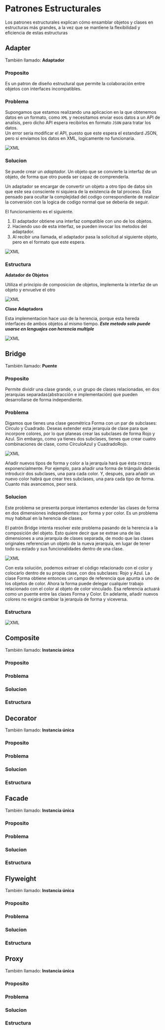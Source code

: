 # Patrones Estructurales
Los patrones estructurales explican cómo ensamblar objetos y clases en estructuras más grandes, a la vez que se mantiene la flexibilidad y eficiencia de estas estructuras

## Adapter
También llamado: **Adaptador**

### Proposito

Es un patron de diseño estructural que permite la colaboración entre objetos con interfaces incompatibles.

### Problema

Supongamos que estamos realizando una aplicacion en la que obtenemos datos en un formato, como `XML` y necesitamos enviar esos datos a un API de analisis, pero dicho API espera recibirlos en formato `JSON` para tratar los datos.  
Un error seria modificar el API, puesto que este espera el estandard JSON, pero si enviamos los datos en XML, logicamente no funcionaria.

![XML](../img/PatronEstructural/Adapter/Adapter1.png)

### Solucion

Se puede crear un *adaptador*. Un objeto que se convierte la interfaz de un objeto, de forma que otro pueda ser capaz de comprenderla.

Un adaptador se encargar de convertir un objeto a otro tipo de datos sin que este sea consciente ni siquiera de la existencia de tal proceso. Esta pensado para ocultar la complejidad del codigo correspondiente de realizar la conversión con la logica de codigo normal que se deberia de seguir.

El funcionamiento es el siguiente.

1. El adaptador obtiene una interfaz compatible con uno de los objetos.
2. Haciendo uso de esta interfaz, se pueden invocar los metodos del adaptador.
3. Al recibir una llamada, el adaptador pasa la solicitud al siguiente objeto, pero en el formato que este espera.


![XML](../img/PatronEstructural/Adapter/Adapter2.png)


### Estructura

**Adatador de Objetos**

Utiliza el principio de composicion de objetos, implementa la interfaz de un objeto y envuelve el otro

![XML](../img/PatronEstructural/Adapter/AdapterEstructura1.png)


**Clase Adaptadora**

Esta implementacion hace uso de la herencia, porque esta hereda interfaces de ambos objetos al mismo tiempo. ***Este metodo solo puede usarse en lenguajes con herencia multiple***

![XML](../img/PatronEstructural/Adapter/AdapterEstructura2.png)

## Bridge
También llamado: **Puente**

### Proposito

Permite dividir una clase grande, o un grupo de clases relacionadas, en dos jerarquias separadas(abstracción e implementación) que pueden desarrollarse de forma independiente.

### Problema

Digamos que tienes una clase geométrica Forma con un par de subclases: Círculo y Cuadrado. Deseas extender esta jerarquía de clase para que incorpore colores, por lo que planeas crear las subclases de forma Rojo y Azul. Sin embargo, como ya tienes dos subclases, tienes que crear cuatro combinaciones de clase, como CírculoAzul y CuadradoRojo.

![XML](../img/PatronEstructural/Bridge/Bridge1.png)

Añadir nuevos tipos de forma y color a la jerarquía hará que ésta crezca exponencialmente. Por ejemplo, para añadir una forma de triángulo deberás introducir dos subclases, una para cada color. Y, después, para añadir un nuevo color habrá que crear tres subclases, una para cada tipo de forma. Cuanto más avancemos, peor será.

### Solucion

Este problema se presenta porque intentamos extender las clases de forma en dos dimensiones independientes: por forma y por color. Es un problema muy habitual en la herencia de clases.

El patrón Bridge intenta resolver este problema pasando de la herencia a la composición del objeto. Esto quiere decir que se extrae una de las dimensiones a una jerarquía de clases separada, de modo que las clases originales referencian un objeto de la nueva jerarquía, en lugar de tener todo su estado y sus funcionalidades dentro de una clase.

![XML](../img/PatronEstructural/Bridge/Bridge2.png)

Con esta solución, podemos extraer el código relacionado con el color y colocarlo dentro de su propia clase, con dos subclases: Rojo y Azul. La clase Forma obtiene entonces un campo de referencia que apunta a uno de los objetos de color. Ahora la forma puede delegar cualquier trabajo relacionado con el color al objeto de color vinculado. Esa referencia actuará como un puente entre las clases Forma y Color. En adelante, añadir nuevos colores no exigirá cambiar la jerarquía de forma y viceversa.

### Estructura

![XML](../img/PatronEstructural/Bridge/BridgeEstructura.png)

## Composite
También llamado: **Instancia única**

### Proposito



### Problema



### Solucion



### Estructura



## Decorator
También llamado: **Instancia única**

### Proposito



### Problema



### Solucion



### Estructura



## Facade
También llamado: **Instancia única**

### Proposito



### Problema



### Solucion



### Estructura



## Flyweight
También llamado: **Instancia única**

### Proposito



### Problema



### Solucion



### Estructura



## Proxy
También llamado: **Instancia única**

### Proposito



### Problema



### Solucion



### Estructura





